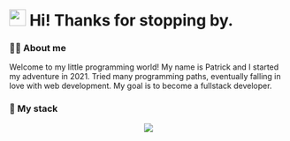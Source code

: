 <h1><img src="https://fonts.gstatic.com/s/e/notoemoji/latest/1fae1/512.gif" width="30"/> Hi! Thanks for stopping by.</h1>

<h3>🐱‍👤 About me</h3>

<p>Welcome to my little programming world! My name is Patrick and I started my adventure in 2021. Tried many programming paths, eventually falling in love with web development. My goal is to become a fullstack developer.</p>

### 🧮 My stack
<p align="center">
  <a href="https://skillicons.dev">
    <img src="https://skillicons.dev/icons?i=git,html,css,sass,tailwind,bootstrap,wordpress,js,ts,react,nextjs,figma,firebase,gulp,vite&perline=17" />
  </a>
</p>




<!-- **Shr3ddin/Shr3ddin** is a ✨ _special_ ✨ repository because its `README.md` (this file) appears on your GitHub profile.

Here are some ideas to get you started:

- 🔭 I’m currently working on ...
- 🌱 I’m currently learning ...
- 👯 I’m looking to collaborate on ...
- 🤔 I’m looking for help with ...
- 💬 Ask me about ...
- 📫 How to reach me: ...
- 😄 Pronouns: ...
- ⚡ Fun fact: ...
-->
